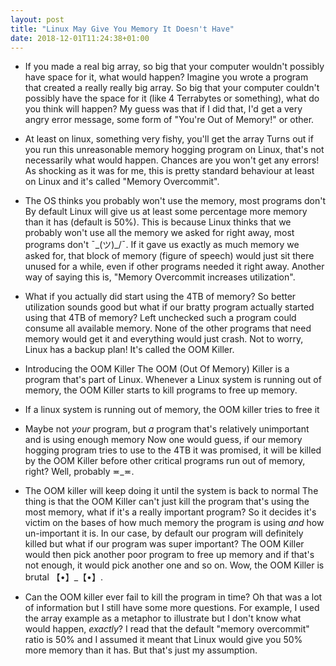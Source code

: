```yaml
---
layout: post  
title: "Linux May Give You Memory It Doesn't Have"  
date: 2018-12-01T11:24:38+01:00
---
```


- If you made a real big array, so big that your computer wouldn't possibly have space for it,
 what would happen?
Imagine you wrote a program that created a really really big array. So big that your computer couldn't possibly have the 
space for it (like 4 Terrabytes or something), what do you think will happen? My guess was that if I did that, I'd get a 
very angry error message, some form of "You're Out of Memory!" or other.
 
- At least on linux, something very fishy, you'll get the array
Turns out if you run this unreasonable memory hogging program on Linux, that's not necessarily what would happen. Chances 
are you won't get any errors! As shocking as it was for me, this is pretty standard behaviour at least on Linux and it's called 
"Memory Overcommit".

- The OS thinks you probably won't use the memory, most programs don't
By default Linux will give us at least some percentage more memory than it has (default is 50%). This is because Linux 
thinks that we probably won't use all the memory we asked for right away, most programs don't  ¯\_(ツ)_/¯. If it gave us 
exactly as much memory we asked for, that block of memory (figure of speech) would just sit there unused for a 
while, even if other programs needed it right away. Another way of saying this is, "Memory Overcommit increases 
utilization".

- What if you actually did start using the 4TB of memory?
So better utilization sounds good but what if our bratty program actually started using that 4TB of memory? Left unchecked 
such a program could consume all available memory. None of the other programs that need memory would get it and everything would 
just crash. Not to worry, Linux has a backup plan! It's called the OOM Killer.

- Introducing the OOM Killer
The OOM (Out Of Memory) Killer is a program that's part of Linux. Whenever a Linux system is running out of memory, the 
OOM Killer starts to kill programs to free up memory.

- If a linux system is running out of memory, the OOM killer tries to free it

- Maybe not _your_ program, but *a* program that's relatively unimportant and is using enough memory
Now one would guess, if our memory hogging program tries to use to the 4TB it was promised, it will be killed by the OOM 
Killer before other critical programs run out of memory, right? Well, probably ≖_≖.

- The OOM killer will keep doing it until the system is back to normal
The thing is that the OOM Killer can't just kill the program that's using the most memory, what if it's a really important 
program? So it decides it's victim on the bases of how much memory the program is using *and* how un-important it is. In our case, 
by default our program will definitely killed but what if our program was super important? The OOM Killer would then pick another 
poor program to free up memory and if that's not enough, it would pick another one and so on. Wow, the OOM Killer is brutal 【•】_【•】.

- Can the OOM killer ever fail to kill the program in time?
Oh that was a lot of information but I still have some more questions. For example, I used the array example as a metaphor 
to illustrate but I don't know what would happen, _exactly_? I read that the default "memory overcommit" ratio is 50% and I assumed 
it meant that Linux would give you 50% more memory than it has. But that's just my assumption.


